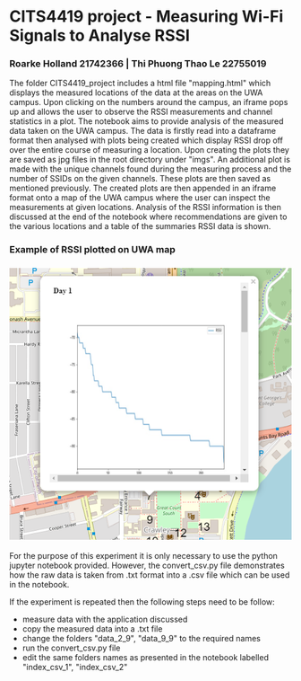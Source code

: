 # CITS4419 project - Measuring Wi-Fi Signals to Analyse RSSI
### Roarke Holland 21742366 | Thi Phuong Thao Le 22755019
The folder CITS4419_project includes a html file "mapping.html" which displays the measured locations of the data at the areas on the UWA campus. Upon clicking on the numbers around the campus, an iframe pops up and allows the user to observe the RSSI measurements and channel statistics in a plot.
The notebook aims to provide analysis of the measured data taken on the UWA campus. The data is firstly read into a dataframe format then analysed with plots being created which display RSSI drop off over the entire course of measuring a location. Upon creating the plots they are saved as jpg files in the root directory under "imgs". An additional plot is made with the unique channels found during the measuring process and the number of SSIDs on the given channels. These plots are then saved as mentioned previously. The created plots are then appended in an iframe format onto a map of the UWA campus where the user can inspect the measurements at given locations. Analysis of the RSSI information is then discussed at the end of the notebook where recommendations are given to the various locations and a table of the summaries RSSI data is shown.

### Example of RSSI plotted on UWA map
### ![](map_example.png)


For the purpose of this experiment it is only necessary to use the python jupyter notebook provided.
However, the convert_csv.py file demonstrates how the raw data is taken from .txt format into a .csv file which can be used in the notebook.

If the experiment is repeated then the following steps need to be follow:
- measure data with the application discussed
- copy the measured data into a .txt file
- change the folders "data_2_9", "data_9_9" to the required names
- run the convert_csv.py file
- edit the same folders names as presented in the notebook labelled "index_csv_1", "index_csv_2"